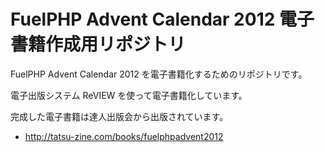 # FuelPHP Advent Calendar 2012 電子書籍作成用リポジトリ

FuelPHP Advent Calendar 2012 を電子書籍化するためのリポジトリです。

電子出版システム ReVIEW を使って電子書籍化しています。

完成した電子書籍は達人出版会から出版されています。

* http://tatsu-zine.com/books/fuelphpadvent2012
